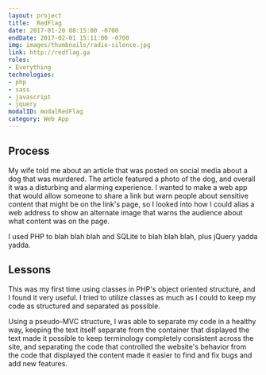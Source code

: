 ```yaml
---
layout: project
title:  RedFlag
date: 2017-01-20 08:15:00 -0700
endDate: 2017-02-01 15:11:00 -0700
img: images/thumbnails/radio-silence.jpg
link: http://redflag.ga
roles:
- Everything
technologies:
- php
- sass
- javascript
- jquery
modalID: modalRedFlag
category: Web App
---
```

## Process

My wife told me about an article that was posted on social media about a dog that was
murdered. The article featured a photo of the dog, and overall it was a disturbing and
alarming experience. I wanted to make a web app that would allow someone to share a link
but warn people about sensitive content that might be on the link's page, so I looked
into how I could alias a web address to show an alternate image that warns the audience
about what content was on the page.

I used PHP to blah blah blah and SQLite to blah blah blah, plus jQuery yadda yadda.

## Lessons

This was my first time using classes in PHP's object oriented structure, and I found
it very useful. I tried to utilize classes as much as I could to keep my code as structured
and separated as possible.

Using a pseudo-MVC structure, I was able to separate my code
in a healthy way, keeping the text itself separate from the container that displayed
the text made it possible to keep terminology completely consistent across the site,
and separating the code that controlled the website's behavior from the code that displayed
the content made it easier to find and fix bugs and add new features.
